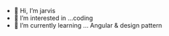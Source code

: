 - 👋 Hi, I’m jarvis
- 👀 I’m interested in ...coding
- 🌱 I’m currently learning ... Angular & design pattern




<!---
jarvisdirdir/jarvisdirdir is a ✨ special ✨ repository because its `README.md` (this file) appears on your GitHub profile.
You can click the Preview link to take a look at your changes.
--->
